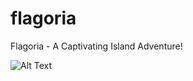 # flagoria
Flagoria - A Captivating Island Adventure!



![Alt Text](./ezgif.com-video-to-gif.gif)


